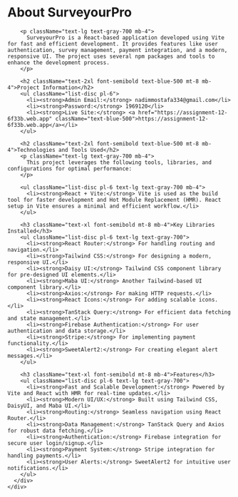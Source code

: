  <div className="bg-gray-100 min-h-screen p-6">
      <div className="max-w-3xl mx-auto bg-white p-8 rounded-lg shadow-lg">
        <h1 className="text-3xl font-bold text-center text-blue-600 mb-6">About SurveyourPro</h1>

        <p className="text-lg text-gray-700 mb-4">
          SurveyourPro is a React-based application developed using Vite for fast and efficient development. It provides features like user authentication, survey management, payment integration, and a modern, responsive UI. The project uses several npm packages and tools to enhance the development process.
        </p>

        <h2 className="text-2xl font-semibold text-blue-500 mt-8 mb-4">Project Information</h2>
        <ul className="list-disc pl-6">
          <li><strong>Admin Email:</strong> nadimmostafa334@gmail.com</li>
          <li><strong>Password:</strong> 1969120</li>
          <li><strong>Live Site:</strong> <a href="https://assignment-12-6f33b.web.app" className="text-blue-500">https://assignment-12-6f33b.web.app</a></li>
        </ul>

        <h2 className="text-2xl font-semibold text-blue-500 mt-8 mb-4">Technologies and Tools Used</h2>
        <p className="text-lg text-gray-700 mb-4">
          This project leverages the following tools, libraries, and configurations for optimal performance:
        </p>

        <ul className="list-disc pl-6 text-lg text-gray-700 mb-4">
          <li><strong>React + Vite:</strong> Vite is used as the build tool for faster development and Hot Module Replacement (HMR). React setup in Vite ensures a minimal and efficient workflow.</li>
        </ul>

        <h3 className="text-xl font-semibold mt-8 mb-4">Key Libraries Installed</h3>
        <ul className="list-disc pl-6 text-lg text-gray-700">
          <li><strong>React Router:</strong> For handling routing and navigation.</li>
          <li><strong>Tailwind CSS:</strong> For designing a modern, responsive UI.</li>
          <li><strong>Daisy UI:</strong> Tailwind CSS component library for pre-designed UI elements.</li>
          <li><strong>Maba UI:</strong> Another Tailwind-based UI component library.</li>
          <li><strong>Axios:</strong> For making HTTP requests.</li>
          <li><strong>React Icons:</strong> For adding scalable icons.</li>
          <li><strong>TanStack Query:</strong> For efficient data fetching and state management.</li>
          <li><strong>Firebase Authentication:</strong> For user authentication and data storage.</li>
          <li><strong>Stripe:</strong> For implementing payment functionality.</li>
          <li><strong>SweetAlert2:</strong> For creating elegant alert messages.</li>
        </ul>

        <h3 className="text-xl font-semibold mt-8 mb-4">Features</h3>
        <ul className="list-disc pl-6 text-lg text-gray-700">
          <li><strong>Fast and Scalable Development:</strong> Powered by Vite and React with HMR for real-time updates.</li>
          <li><strong>Modern UI/UX:</strong> Built using Tailwind CSS, DaisyUI, and Maba UI.</li>
          <li><strong>Routing:</strong> Seamless navigation using React Router.</li>
          <li><strong>Data Management:</strong> TanStack Query and Axios for robust data fetching.</li>
          <li><strong>Authentication:</strong> Firebase integration for secure user login/signup.</li>
          <li><strong>Payment System:</strong> Stripe integration for handling payments.</li>
          <li><strong>User Alerts:</strong> SweetAlert2 for intuitive user notifications.</li>
        </ul>
      </div>
    </div>
